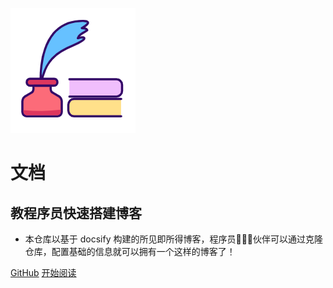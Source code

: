 ![logo](_media/logo.png)

# 文档

## 教程序员快速搭建博客

- 本仓库以基于 docsify 构建的所见即所得博客，程序员👨🏻‍💻伙伴可以通过克隆仓库，配置基础的信息就可以拥有一个这样的博客了！

[GitHub](<https://github.com/ying010/wzy.github.io>)
[开始阅读](README.md)